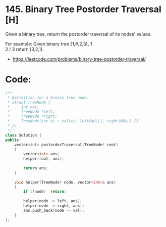 # 145. Binary Tree Postorder Traversal [H]
Given a binary tree, return the postorder traversal of its nodes' values.

For example:
Given binary tree {1,#,2,3},
   1
    \
     2
    /
   3
return [3,2,1].
- https://leetcode.com/problems/binary-tree-postorder-traversal/

# Code:
```c++
/**
 * Definition for a binary tree node.
 * struct TreeNode {
 *     int val;
 *     TreeNode *left;
 *     TreeNode *right;
 *     TreeNode(int x) : val(x), left(NULL), right(NULL) {}
 * };
 */
class Solution {
public:
    vector<int> postorderTraversal(TreeNode* root) 
    {
        vector<int> ans;
        helper(root, ans);
        
        return ans;
    }
    
    void helper(TreeNode* node, vector<int>& ans)
    {
        if (!node)  return;
        
        helper(node -> left, ans);
        helper(node -> right, ans);
        ans.push_back(node -> val);
    }
};
```
